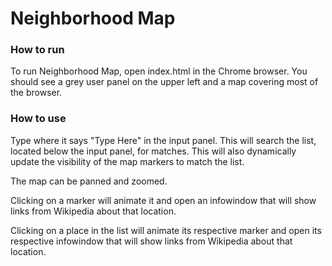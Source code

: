 # Neighborhood Map

### How to run
To run Neighborhood Map, open index.html in the Chrome browser.  You should see a grey user panel on the upper left and a map covering most of the browser.
### How to use
Type where it says "Type Here" in the input panel.  This will search the list, located below the input panel, for matches.  This will also dynamically update the visibility of the map markers to match the list.

The map can be panned and zoomed.

Clicking on a marker will animate it and open an infowindow that will show links from Wikipedia about that location.

Clicking on a place in the list will animate its respective marker and open its respective infowindow that will show links from Wikipedia about that location.